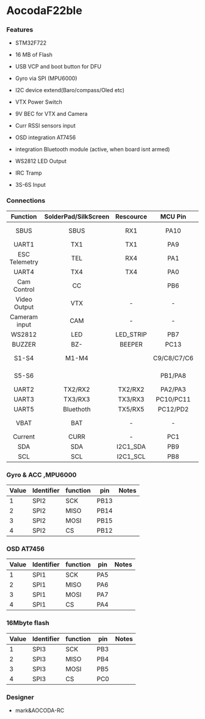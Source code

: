 # AocodaF22ble

### Features

- STM32F722

- 16 MB of Flash

- USB VCP and boot button for DFU  

- Gyro via SPI (MPU6000)

- I2C device extend(Baro/compass/Oled etc)

- VTX Power Switch

- 9V BEC for VTX and Camera

- Curr RSSI sensors input

- OSD integration AT7456

- integration Bluetooth module (active, when board isnt armed)

- WS2812 LED Output

- IRC Tramp

- 3S-6S Input

### Connections

| Function      | SolderPad/SilkScreen | Rescource | MCU Pin      | Notes                                  |
|:-------------:|:--------------------:|:---------:|:------------:|:--------------------------------------:|
| SBUS          | SBUS                 | RX1       | PA10         | No Inverter                            |
| UART1         | TX1                  | TX1       | PA9          |                                        |
| ESC Telemetry | TEL                  | RX4       | PA1          | Halfduplex by default                  |
| UART4         | TX4                  | TX4       | PA0          |                                        |
| Cam Control   | CC                   |           | PB6          |                                        |
| Video Output  | VTX                  | -         | -            |                                        |
| Cameram input | CAM                  | -         | -            |                                        |
| WS2812        | LED                  | LED_STRIP | PB7          |                                        |
| BUZZER        | BZ-                  | BEEPER    | PC13         |                                        |
| S1-S4         | M1-M4                |           | C9/C8/C7/C6  | Motor Outputs                          |
| S5-S6         |                      |           | PB1/PA8      | Motor Outputs                          |
| UART2         | TX2/RX2              | TX2/RX2   | PA2/PA3      |                                        |
| UART3         | TX3/RX3              | TX3/RX3   | PC10/PC11    |                                        |
| UART5         | Bluethoth            | TX5/RX5   | PC12/PD2     |                                        |
| VBAT          | BAT                  | -         | -            | 3S-6S input                            |
| Current       | CURR                 | -         | PC1          | on bottom                              |
| SDA           | SDA                  | I2C1_SDA  | PB9          |                                        |
| SCL           | SCL                  | I2C1_SCL  | PB8          |                                        |


### Gyro & ACC ,MPU6000
| Value | Identifier   | function |  pin   | Notes                                                                                 |
| ----- | ------------ | ---------| -------| ------------------------------------------------------------------------------------- |                                                                                      
| 1     | SPI2         |    SCK   |  PB13  | 
| 2     | SPI2         |    MISO  |  PB14  | 
| 3     | SPI2         |    MOSI  |  PB15  | 
| 4     | SPI2         |    CS    |  PB12  | 

### OSD AT7456
| Value | Identifier   | function |  pin   | Notes                                                                                 |
| ----- | ------------ | ---------| -------| ------------------------------------------------------------------------------------- |                                                                                      
| 1     | SPI1         |    SCK   |  PA5  | 
| 2     | SPI1         |    MISO  |  PA6  | 
| 3     | SPI1         |    MOSI  |  PA7  | 
| 4     | SPI1         |    CS    |  PA4  |

### 16Mbyte flash
| Value | Identifier   | function |  pin   | Notes                                                                                 |
| ----- | ------------ | ---------| -------| ------------------------------------------------------------------------------------- |                                                                                      
| 1     | SPI3         |    SCK   |  PB3  | 
| 2     | SPI3         |    MISO  |  PB4  | 
| 3     | SPI3         |    MOSI  |  PB5  | 
| 4     | SPI3         |    CS    |  PC0  |


### Designer
* mark&AOCODA-RC
